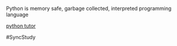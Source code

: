 Python is memory safe, garbage collected, interpreted programming language

[python tutor](https://pythontutor.ru)

#SyncStudy